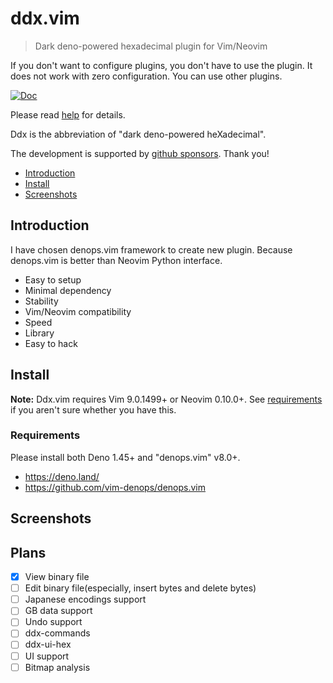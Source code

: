 # ddx.vim

> Dark deno-powered hexadecimal plugin for Vim/Neovim

If you don't want to configure plugins, you don't have to use the plugin. It
does not work with zero configuration. You can use other plugins.

[![Doc](https://img.shields.io/badge/doc-%3Ah%20ddx-orange.svg)](doc/ddx.txt)

Please read [help](doc/ddx.txt) for details.

Ddx is the abbreviation of "dark deno-powered heXadecimal".

The development is supported by
[github sponsors](https://github.com/sponsors/Shougo/). Thank you!

<!-- vim-markdown-toc GFM -->

- [Introduction](#introduction)
- [Install](#install)
- [Screenshots](#screenshots)

<!-- vim-markdown-toc -->

## Introduction

I have chosen denops.vim framework to create new plugin. Because denops.vim is
better than Neovim Python interface.

- Easy to setup
- Minimal dependency
- Stability
- Vim/Neovim compatibility
- Speed
- Library
- Easy to hack

## Install

**Note:** Ddx.vim requires Vim 9.0.1499+ or Neovim 0.10.0+. See
[requirements](#requirements) if you aren't sure whether you have this.

### Requirements

Please install both Deno 1.45+ and "denops.vim" v8.0+.

- <https://deno.land/>
- <https://github.com/vim-denops/denops.vim>

## Screenshots

## Plans

- [x] View binary file
- [ ] Edit binary file(especially, insert bytes and delete bytes)
- [ ] Japanese encodings support
- [ ] GB data support
- [ ] Undo support
- [ ] ddx-commands
- [ ] ddx-ui-hex
- [ ] UI support
- [ ] Bitmap analysis
